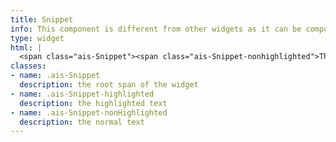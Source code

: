```yaml
---
title: Snippet
info: This component is different from other widgets as it can be composed.
type: widget
html: |
  <span class="ais-Snippet"><span class="ais-Snippet-nonhighlighted">This is the</span> <em class="ais-Snippet-highlighted">snippet text</em></span>
classes:
- name: .ais-Snippet
  description: the root span of the widget
- name: .ais-Snippet-highlighted
  description: the highlighted text
- name: .ais-Snippet-nonHighlighted
  description: the normal text
---
```


